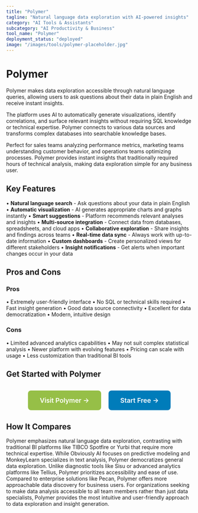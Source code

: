 ```yaml
---
title: "Polymer"
tagline: "Natural language data exploration with AI-powered insights"
category: "AI Tools & Assistants"
subcategory: "AI Productivity & Business"
tool_name: "Polymer"
deployment_status: "deployed"
image: "/images/tools/polymer-placeholder.jpg"
---
```


# Polymer

Polymer makes data exploration accessible through natural language queries, allowing users to ask questions about their data in plain English and receive instant insights.

The platform uses AI to automatically generate visualizations, identify correlations, and surface relevant insights without requiring SQL knowledge or technical expertise. Polymer connects to various data sources and transforms complex databases into searchable knowledge bases.

Perfect for sales teams analyzing performance metrics, marketing teams understanding customer behavior, and operations teams optimizing processes. Polymer provides instant insights that traditionally required hours of technical analysis, making data exploration simple for any business user.

## Key Features

• **Natural language search** - Ask questions about your data in plain English
• **Automatic visualization** - AI generates appropriate charts and graphs instantly
• **Smart suggestions** - Platform recommends relevant analyses and insights
• **Multi-source integration** - Connect data from databases, spreadsheets, and cloud apps
• **Collaborative exploration** - Share insights and findings across teams
• **Real-time data sync** - Always work with up-to-date information
• **Custom dashboards** - Create personalized views for different stakeholders
• **Insight notifications** - Get alerts when important changes occur in your data

## Pros and Cons

### Pros
• Extremely user-friendly interface
• No SQL or technical skills required
• Fast insight generation
• Good data source connectivity
• Excellent for data democratization
• Modern, intuitive design

### Cons
• Limited advanced analytics capabilities
• May not suit complex statistical analysis
• Newer platform with evolving features
• Pricing can scale with usage
• Less customization than traditional BI tools

## Get Started with Polymer

<div style="text-align: center; margin: 2rem 0;">
  <a href="https://www.polymersearch.com" target="_blank" rel="noopener noreferrer" style="display: inline-block; background: #96BF47; color: white; padding: 1rem 2rem; text-decoration: none; border-radius: 8px; font-weight: 600; font-size: 1.1rem; margin-right: 1rem;">Visit Polymer →</a>
  <a href="https://www.polymersearch.com/signup" target="_blank" rel="noopener noreferrer" style="display: inline-block; background: #007cba; color: white; padding: 1rem 2rem; text-decoration: none; border-radius: 8px; font-weight: 600; font-size: 1.1rem;">Start Free →</a>
</div>

## How It Compares

Polymer emphasizes natural language data exploration, contrasting with traditional BI platforms like TIBCO Spotfire or Yurbi that require more technical expertise. While Obviously AI focuses on predictive modeling and MonkeyLearn specializes in text analysis, Polymer democratizes general data exploration. Unlike diagnostic tools like Sisu or advanced analytics platforms like Tellius, Polymer prioritizes accessibility and ease of use. Compared to enterprise solutions like Pecan, Polymer offers more approachable data discovery for business users. For organizations seeking to make data analysis accessible to all team members rather than just data specialists, Polymer provides the most intuitive and user-friendly approach to data exploration and insight generation.